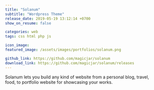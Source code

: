 ```yaml
---
title: "Solanum"
subtitle: "Wordpress Theme"
release_date: 2019-05-19 13:12:14 +0700
show_on_resume: false

categories: web
tags: css html php js

icon_image:
featured_image: /assets/images/portfolios/solanum.png

github_link: https://github.com/magicjar/solanum
download_link: https://github.com/magicjar/solanum/releases
---
```

Solanum lets you build any kind of website from a personal blog, travel, food, to portfolio website for showcasing your works.